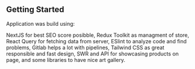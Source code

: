 ## Getting Started
Application was build using:
<br/>

NextJS for best SEO score posibble,
Redux Toolkit as managment of store,
React Query for fetching data from server,
ESlint to analyze code and find problems,
Gitlab helps a lot with pipelines,
Tailwind CSS as great responsible and fast design,
SWR and API for showcasing products on page,
and some libraries to have nice art gallery.
